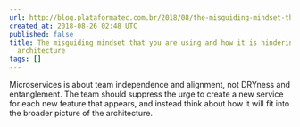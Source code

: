 ```yaml
---
url: http://blog.plataformatec.com.br/2018/08/the-misguiding-mindset-that-you-are-using-and-how-it-is-hindering-your-microservices-architecture/
created_at: 2018-08-26 02:48 UTC
published: false
title: The misguiding mindset that you are using and how it is hindering your microservices
  architecture
tags: []
---
```


Microservices is about team independence and alignment, not DRYness and entanglement. The team should suppress the urge to create a new service for each new feature that appears, and instead think about how it will fit into the broader picture of the architecture.
